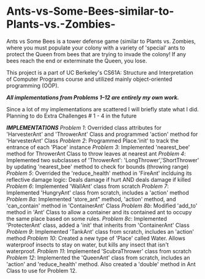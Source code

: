 # Ants-vs-Some-Bees-similar-to-Plants-vs.-Zombies-
Ants vs Some Bees is a tower defense game (similar to Plants vs. Zombies, where you must populate your colony with a variety of 'special' ants to protect the Queen from bees that are trying to invade the colony! If any bees reach the end or exterminate the Queen, you lose.

This project is a part of UC Berkeley's CS61A: Structure and Interpretation of Computer Programs course and utilized mainly object-oriented programming (OOP).

***All implementations from Problems 1–12 are entirely my own work.***

Since a lot of my implementations are scattered I will briefly state what I did. Planning to do Extra Challenges # 1 - 4 in the future 

***IMPLEMENTATIONS***
_Problem 1_: Overrided class attributes for 'HarvesterAnt' and 'ThrowerAnt' Class and              programmed 'action' method for 'HarvesterAnt' Class 
_Problem 2_: Programmed Place.'init' to track the entrance of each 'Place' instance 
_Problem 3_: Implemented 'nearest_bee' method for ThrowerAnt Class to throw leaves at              nearest ant
_Problem 4_: Implemented two subclasses of 'ThrowerAnt': 'LongThrower','ShortThrower'              by updating 'nearest_bee' method to check for bounds (throwing range)
_Problem 5_: Overrided the 'reduce_health' method in 'FireAnt' inclduing its                       reflective damage logic: Deals damage if hurt AND deals damage if killed
_Problem 6_: Implemented 'WallAnt' class from scratch
_Problem 7_: Implemented 'HungryAnt' class from scratch, includes a 'action' method
_Problem 8a_: Implemented 'store_ant" method, 'action' method, and 'can_contain'                    method in 'ContainerAnt' Class
_Problem 8b_: Modified 'add_to' method in 'Ant' Class to allow a container and its                  contained ant to occupy the same place based on some rules.
_Problem 8c_: Implemented 'ProtecterAnt' class, added a 'init' that inherits from                   'ContainerAnt' Class
_Problem 9_: Implemented 'TankAnt' class from scratch, includes an 'action' method
_Problem 10_: Created a new type of 'Place' called Water. Allows waterproof insects                 to stay on water, but kills any insect that isn't waterproof.
_Problem 11_: Implemented 'ScubraThrower' class from scratch
_Problem 12_: Implemented the 'QueenAnt' class from scratch, includes an 'action' and               'reduce_health' method. Also created a 'double' method in Ant Class to                 use for Problem 12. 
